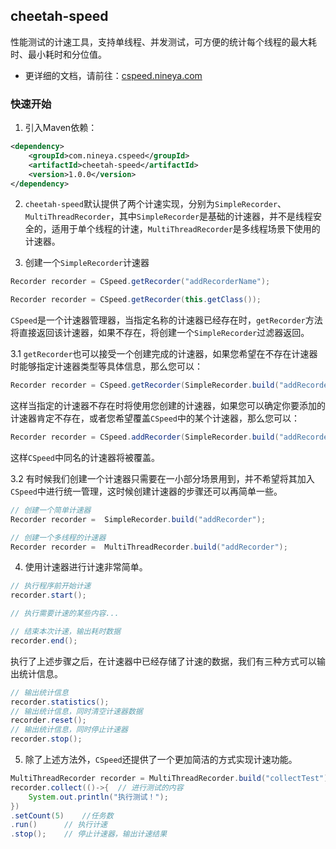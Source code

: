 ## cheetah-speed
性能测试的计速工具，支持单线程、并发测试，可方便的统计每个线程的最大耗时、最小耗时和分位值。



- 更详细的文档，请前往：[cspeed.nineya.com](https://cspeed.nineya.com)



### 快速开始

1. 引入Maven依赖：

```xml
<dependency>
    <groupId>com.nineya.cspeed</groupId>
    <artifactId>cheetah-speed</artifactId>
    <version>1.0.0</version>
</dependency>
```



2. `cheetah-speed`默认提供了两个计速实现，分别为`SimpleRecorder`、`MultiThreadRecorder`，其中`SimpleRecorder`是基础的计速器，并不是线程安全的，适用于单个线程的计速，`MultiThreadRecorder`是多线程场景下使用的计速器。



3. 创建一个`SimpleRecorder`计速器

```java
Recorder recorder = CSpeed.getRecorder("addRecorderName");

Recorder recorder = CSpeed.getRecorder(this.getClass());
```

`CSpeed`是一个计速器管理器，当指定名称的计速器已经存在时，`getRecorder`方法将直接返回该计速器，如果不存在，将创建一个`SimpleRecorder`过滤器返回。



3.1 `getRecorder`也可以接受一个创建完成的计速器，如果您希望在不存在计速器时能够指定计速器类型等具体信息，那么您可以：

```java
Recorder recorder = CSpeed.getRecorder(SimpleRecorder.build("addRecorder"));
```

这样当指定的计速器不存在时将使用您创建的计速器，如果您可以确定你要添加的计速器肯定不存在，或者您希望覆盖`CSpeed`中的某个计速器，那么您可以：

```java
Recorder recorder = CSpeed.addRecorder(SimpleRecorder.build("addRecorder"));
```

这样`CSpeed`中同名的计速器将被覆盖。



3.2 有时候我们创建一个计速器只需要在一小部分场景用到，并不希望将其加入`CSpeed`中进行统一管理，这时候创建计速器的步骤还可以再简单一些。

```java
// 创建一个简单计速器
Recorder recorder =  SimpleRecorder.build("addRecorder");

// 创建一个多线程的计速器
Recorder recorder =  MultiThreadRecorder.build("addRecorder");
```



4. 使用计速器进行计速非常简单。

```java
// 执行程序前开始计速
recorder.start();

// 执行需要计速的某些内容...

// 结束本次计速，输出耗时数据
recorder.end();
```

执行了上述步骤之后，在计速器中已经存储了计速的数据，我们有三种方式可以输出统计信息。

```java
// 输出统计信息
recorder.statistics();
// 输出统计信息，同时清空计速器数据
recorder.reset();
// 输出统计信息，同时停止计速器
recorder.stop();
```



5. 除了上述方法外，`CSpeed`还提供了一个更加简洁的方式实现计速功能。

```java
MultiThreadRecorder recorder = MultiThreadRecorder.build("collectTest");
recorder.collect(()->{	// 进行测试的内容
    System.out.println("执行测试！");
})
.setCount(5)	//任务数
.run()		// 执行计速
.stop();	// 停止计速器，输出计速结果
```

